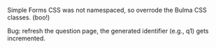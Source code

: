 
Simple Forms CSS was not namespaced, so overrode the Bulma CSS classes. (boo!)

Bug: refresh the question page, the generated identifier (e.g., q1) gets incremented.
